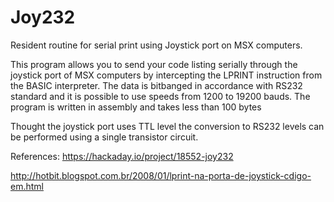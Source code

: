 # Joy232
Resident routine for serial print using Joystick port on MSX computers.

This program allows you to send your code listing serially through the joystick port of MSX computers by intercepting the LPRINT instruction from the BASIC interpreter.
The data is bitbanged in accordance with RS232 standard and it is possible to use speeds from 1200 to 19200 bauds.
The program is written in assembly and takes less than 100 bytes

Thought the joystick port uses TTL level the conversion to RS232 levels can be performed using a single transistor circuit.

References:
https://hackaday.io/project/18552-joy232

http://hotbit.blogspot.com.br/2008/01/lprint-na-porta-de-joystick-cdigo-em.html
